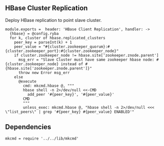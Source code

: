   
## HBase Cluster Replication

Deploy HBase replication to point slave cluster.

    module.exports =  header: 'HBase Client Replication', handler: ->
      {hbase} = @config.ryba
      for k, cluster of hbase.replicated_clusters
        peer_key = parseInt(k) + 1
        peer_value = "#{cluster.zookeeper_quorum}:#{cluster.zookeeper_port}:#{cluster.zookeeper_node}"
        if cluster.zookeeper_node != hbase.site['zookeeper.znode.parent']
          msg_err = "Slave Cluster must have same zookeeper hbase node: #{cluster.zookeeper_node} instead of #{hbase.site['zookeeper.znode.parent']}"
          throw new Error msg_err
        else
          @execute
            cmd: mkcmd.hbase @, """
            hbase shell -n 2>/dev/null <<-CMD
              add_peer '#{peer_key}', '#{peer_value}'
            CMD
            """
            unless_exec: mkcmd.hbase @, "hbase shell -n 2>/dev/null <<< \"list_peers\" | grep '#{peer_key} #{peer_value} ENABLED'"

## Dependencies

    mkcmd = require '../../lib/mkcmd'
